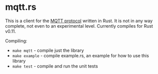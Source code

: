 mqtt.rs
=======

This is a client for the [MQTT protocol][1] written in Rust. It is not in any way complete, not even to an experimental level. Currently compiles for Rust v0.11.

Compiling:

* `make mqtt` - compile just the library
* `make example` - compile example.rs, an example for how to use this library
* `make test` - compile and run the unit tests

 [1]: http://mqtt.org/  
